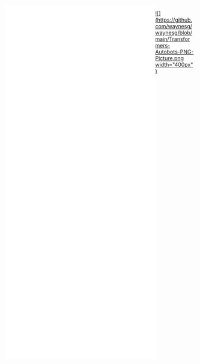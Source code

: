 <img alt="🦑" align="left" width="400px" src="https://github.com/waynesg/waynesg/blob/main/metrics.svg">
<img alt="🦑" align="left" width="400px" src="https://github.com/waynesg/waynesg/blob/main/metrics.additional.svg">


[![](https://github.com/waynesg/waynesg/blob/main/Transformers-Autobots-PNG-Picture.png width="400px")](#)
